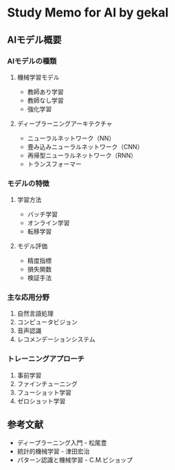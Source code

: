 # Study Memo for AI by gekal

## AIモデル概要

### AIモデルの種類

1. 機械学習モデル

    - 教師あり学習
    - 教師なし学習
    - 強化学習

2. ディープラーニングアーキテクチャ

    - ニューラルネットワーク（NN）
    - 畳み込みニューラルネットワーク（CNN）
    - 再帰型ニューラルネットワーク（RNN）
    - トランスフォーマー

### モデルの特徴

1. 学習方法

    - バッチ学習
    - オンライン学習
    - 転移学習

2. モデル評価

    - 精度指標
    - 損失関数
    - 検証手法

### 主な応用分野

1. 自然言語処理
2. コンピュータビジョン
3. 音声認識
4. レコメンデーションシステム

### トレーニングアプローチ

1. 事前学習
2. ファインチューニング
3. フューショット学習
4. ゼロショット学習

## 参考文献

- ディープラーニング入門 - 松尾豊
- 統計的機械学習 - 津田宏治
- パターン認識と機械学習 - C.M.ビショップ
